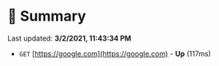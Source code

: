 # 📖 Summary
Last updated: **3/2/2021, 11:43:34 PM**

- `GET` [https://google.com](https://google.com) - **Up** (117ms)
